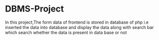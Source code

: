 # DBMS-Project
In this project,The form data  of frontend is stored in database of php  i.e inserted the data into database and display the data along with search bar which search whether the data is present in data base or not
